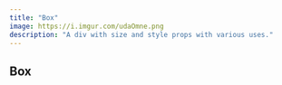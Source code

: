 ```yaml
---
title: "Box"
image: https://i.imgur.com/udaOmne.png
description: "A div with size and style props with various uses."
---
```


## Box
